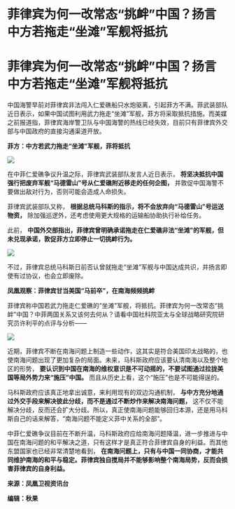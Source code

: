# 菲律宾为何一改常态“挑衅”中国？扬言中方若拖走“坐滩”军舰将抵抗

# 菲律宾为何一改常态“挑衅”中国？扬言中方若拖走“坐滩”军舰将抵抗

中国海警早前对菲律宾非法闯入仁爱礁船只水炮驱离，引起菲方不满。菲武装部队近日表示，如果中国试图利用武力拖走“坐滩”军舰，菲方将采取抵抗措施。而美媒之前报道指，菲律宾海岸警卫队与中国海警的热线已经失效，目前只有菲律宾外交部与中国政府的直接沟通渠道开放。

**菲方：中方若武力拖走“坐滩”军舰，菲将抵抗**

![](https://inews.gtimg.com/om_bt/OfSdgllMOLijsR6SgyKnZf3GKOdl9gzt5aZqg3TKEtg_MAA/1000)

在中菲仁爱礁争议升温之际，菲律宾武装部队发言人近日表示， **将坚决抵抗中国强行把废弃军舰“马德雷山”号从仁爱礁附近移走的任何企图，**
并敦促中国海警不要做出敌对行为，否则可能会造成人命损失。

菲律宾武装部队又称， **根据总统马科斯的指示，将不会放弃向“马德雷山”号运送物资，** 除加强巡逻外，还考虑使用更大规格的运输船协助执行补给任务。

此前， **中国外交部指出，菲律宾曾明确承诺拖走在仁爱礁非法“坐滩”的军舰，但未兑现承诺，敦促菲方立即停止一切挑衅行为。**

![](https://inews.gtimg.com/om_bt/OyND5_VUi7n66YBlrplbwWKQr923HjPrtkqvvGJFH3SzwAA/1000)

不过，菲律宾总统马科斯日前否认曾就拖走“坐滩”军舰与中国达成共识，并扬言即使有过协议，也会立即废除。

**凤凰观察：菲律宾甘当美国“马前卒”，在南海频频挑衅**

菲律宾称中国若武力拖走仁爱礁的“坐滩”军舰，将抵抗。菲律宾为何一改常态“挑衅”中国？中菲两国关系又该何去何从？请看中国社科院亚太与全球战略研究院研究员许利平的点评与分析——

![](https://inews.gtimg.com/om_bt/OhAZf8GnT2U49g23JdVPzPbKLHj5zM6kGsS892BEKJHcwAA/1000)

近期，菲律宾不断在南海问题上制造一些动作，这其实是符合美国印太战略的，也使南海问题出现了更加复杂的局面。未来，马科斯政府应该要认清南海以及整个地区的形势，
**要认识到中国在南海的维权意识是不可动摇的，不要试图通过拉拢美国等局外势力来“施压”中国。** 而且从历史上看，这个“施压”也是不可能得逞的。

马科斯政府应该真正地拿出诚意，来利用现有的双边沟通机制， **与中方充分地通过外交手段来解决彼此分歧，而不是通过不断炒作来解决南海问题，**
这不仅不能解决分歧，反而还会扩大分歧。所以，真正使南海问题能够回归本源，还是用马科斯自己的话来解答，“南海问题不能定义菲中关系的全部”。

中菲仁爱礁争议目前在不断升温，马科斯政府应给南海问题降温，进一步推进与中国在南海问题的和平解决之道，只有这样才是真正符合菲律宾自身的利益。而其他东盟国家也已经非常清楚地看到，
**在南海问题上，只有与中国一同协商，才能共同维护南海的和平与稳定。菲律宾独自搅局并不能够影响整个南海局势，反而会损害菲律宾的自身利益。**

**来源：凤凰卫视资讯台**

**编辑：秋果**

